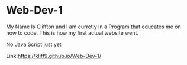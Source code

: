 # Web-Dev-1
My Name Is Cliffton and I am curretly In a Program that educates me on how to code. This is how my first actual website went.

No Java Script just yet

Link:https://kliff9.github.io/Web-Dev-1/
